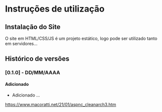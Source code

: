 # Instruções de utilização

## Instalação do Site

O site em HTML/CSS/JS é um projeto estático, logo pode ser utilizado tanto em servidores...

## Histórico de versões

### [0.1.0] - DD/MM/AAAA
#### Adicionado
- Adicionado ...

https://www.macoratti.net/21/01/aspnc_cleanarch3.htm